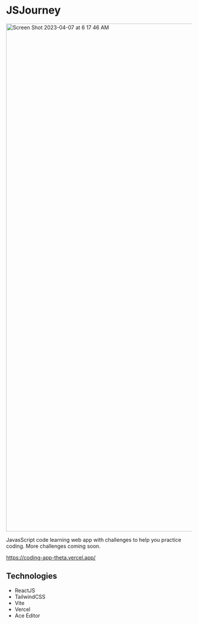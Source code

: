# JSJourney

<img width="1374" alt="Screen Shot 2023-04-07 at 6 17 46 AM" src="https://user-images.githubusercontent.com/32600047/230496159-e124f89a-3be5-4222-9924-3ffaa859c7c2.png">


JavasScript code learning web app with challenges to help you practice coding. More challenges coming soon.

https://coding-app-theta.vercel.app/

## Technologies
- ReactJS
- TailwindCSS
- Vite
- Vercel
- Ace Editor
